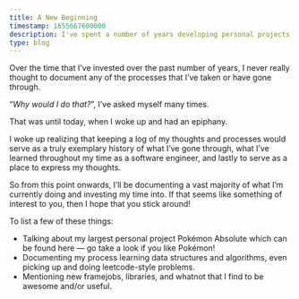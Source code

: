 ```yaml
---
title: A New Beginning
timestamp: 1655667600000
description: I've spent a number of years developing personal projects and taking on freelance jobs, but I never thought to talk about the process that I've gone through to get here. Starting today, that all changes.
type: blog
---
```


Over the time that I’ve invested over the past number of years, I never really thought to document any of the processes that I’ve taken or have gone through.

“*Why would I do that?*”, I’ve asked myself many times.

That was until today, when I woke up and had an epiphany.

I woke up realizing that keeping a log of my thoughts and processes would serve as a truly exemplary history of what I’ve gone through, what I’ve learned throughout my time as a software engineer, and lastly to serve as a place to express my thoughts.

So from this point onwards, I’ll be documenting a vast majority of what I’m currently doing and investing my time into. If that seems like something of interest to you, then I hope that you stick around!

To list a few of these things:

- Talking about my largest personal project Pokémon Absolute which can be found here — go take a look if you like Pokémon!
- Documenting my process learning data structures and algorithms, even picking up and doing leetcode-style problems.
- Mentioning new framejobs, libraries, and whatnot that I find to be awesome and/or useful.
